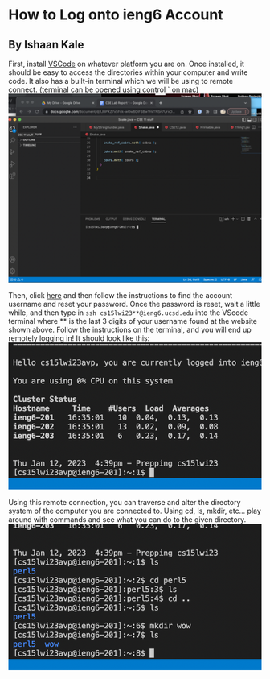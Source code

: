 # How to Log onto ieng6 Account
## By Ishaan Kale

First, install [VSCode](https://code.visualstudio.com/download) on whatever platform you are on. Once installed, it
should be easy to access the directories within your computer and write code.
It also has a built-in terminal which we will be using to remote connect.
(terminal can be opened using control ` on mac)
![Image](screenshot1.png)

Then, click [here](https://sdacs.ucsd.edu/~icc/index.php) and then follow the
instructions to find the account username and reset your password. Once the password is
reset, wait a little while, and then type in ``` ssh cs15lwi23**@ieng6.ucsd.edu ``` into the
VScode terminal where ** is the last 3 digits of your username found at the website
shown above. Follow the instructions on the terminal, and you will end up remotely
logging in! It should look like this:
![Image](screenshot2.png)

Using this remote connection, you can traverse and alter the directory system of the
computer you are connected to. Using cd, ls, mkdir, etc… play around with commands and
see what you can do to the given directory.
![Image](screenshot3.png)
